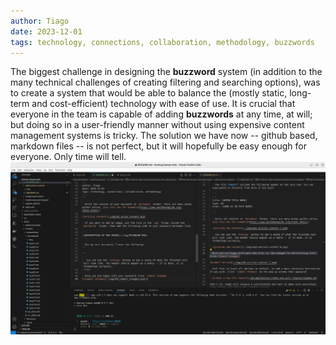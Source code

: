 ```yaml
---
author: Tiago
date: 2023-12-01
tags: technology, connections, collaboration, methodology, buzzwords
---
```

The biggest challenge in designing the **buzzword** system (in addition to the many technical challenges of creating filtering and searching options), was to create a system that would be able to balance the (mostly static, long-term and cost-efficient) technology with ease of use. It is crucial that everyone in the team is capable of adding **buzzwords** at any time, at will; but doing so in a user-friendly manner without using expensive content management systems is tricky. The solution we have now -- github based, markdown files -- is not perfect, but it will hopefully be easy enough for everyone. Only time will tell.
![my view of the buzzword system](/content/connections/buzzwords/img/buzzword_system.png)
